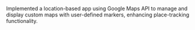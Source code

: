 Implemented a location-based app using Google Maps API to manage and display custom maps with user-defined markers, enhancing place-tracking functionality.
